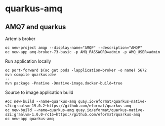 # quarkus-amq

## AMQ7 and quarkus

Artemis broker

```
oc new-project amqp --display-name="AMQP" --description="AMQP"
oc new-app amq-broker-73-basic -p AMQ_PASSWORD=admin -p AMQ_USER=admin
```

Run application locally

```
oc port-forward $(oc get pods -lapplication=broker -o name) 5672
mvn compile quarkus:dev
--
mvn package -Pnative -Dnative-image.docker-build=true
```

Source to image application build

```
#oc new-build --name=quarkus-amq quay.io/eformat/quarkus-native-s2i:graalvm-19.0.2~https://github.com/eformat/quarkus-amq
oc new-build --name=quarkus-amq quay.io/eformat/quarkus-native-s2i:graalvm-1.0.0-rc16~https://github.com/eformat/quarkus-amq
oc new-app quarkus-amq
```
